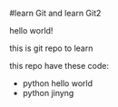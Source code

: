 #learn Git and learn Git2

hello world!

this is git repo to learn

this repo have these code:
- python hello world
- python jinyng
